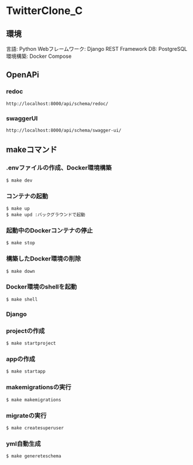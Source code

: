 # TwitterClone_C

## 環境
言語: Python
Webフレームワーク: Django REST Framework
DB: PostgreSQL
環境構築: Docker Compose

## OpenAPi
### redoc
```
http://localhost:8000/api/schema/redoc/
```
### swaggerUI
```
http://localhost:8000/api/schema/swagger-ui/
```

## makeコマンド
### .envファイルの作成、Docker環境構築
```
$ make dev
```
### コンテナの起動
```
$ make up
$ make upd :バックグラウンドで起動
```
### 起動中のDockerコンテナの停止
```
$ make stop
```
### 構築したDocker環境の削除
```
$ make down
```
### Docker環境のshellを起動
```
$ make shell
```
### Django
### projectの作成
```
$ make startproject
```
### appの作成
```
$ make startapp
```
### makemigrationsの実行
```
$ make makemigrations
```
### migrateの実行
```
$ make createsuperuser
```
### yml自動生成
```
$ make genereteschema
```
